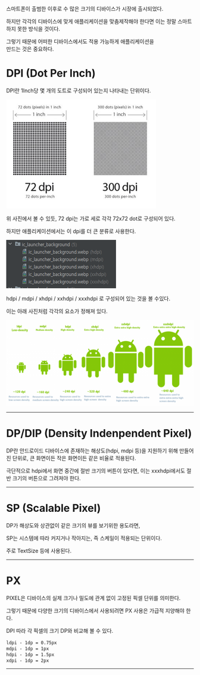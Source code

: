 
스마트폰이 출범한 이후로 수 많은 크기의 디바이스가 시장에 출시되었다.

하지만 각각의 디바이스에 맞게 애플리케이션을 맞춤제작해야 한다면
이는 정말 스마트하지 못한 방식을 것이다.

그렇기 때문에 어떠한 디바이스에서도 적용 가능하게 애플리케이션을</br>
만드는 것은 중요하다.

# DPI (Dot Per Inch)

DPI란 1Inch당 몇 개의 도트로 구성되어 있는지 나타내는 단위이다.

![DPI](https://raw.githubusercontent.com/tlskals/img/main/MobileApplication/DPI.PNG)

위 사진에서 볼 수 있듯, 72 dpi는 가로 세로 각각 72x72 dot로 구성되어 있다.

하지만 애플리케이션에서는 이 dpi를 더 큰 분류로 사용한다.

![AppDPI](https://raw.githubusercontent.com/tlskals/img/main/MobileApplication/AppDPI.PNG)

hdpi / mdpi / xhdpi / xxhdpi / xxxhdpi 로 구성되어 있는 것을 볼 수있다.

이는 아래 사진처럼 각각의 요소가 정해져 있다.

![AndroidDPI](https://raw.githubusercontent.com/tlskals/img/main/MobileApplication/AndroidDPI.PNG)

------------------

# DP/DIP (Density Indenpendent Pixel)

DP란 안드로이드 디바이스에 존재하는 해상도(hdpi, mdpi 등)을 지원하기 위해 만들어진 단위로, 큰 화면이든 작은 화면이든 같은 비율로 적용된다.

극단적으로 hdpi에서 화면 중간에 절반 크기의 버튼이 있다면,
이는 xxxhdpi에서도 절반 크기의 버튼으로 그려져야 한다.

-----------------

# SP (Scalable Pixel)

DP가 해상도와 상관없이 같은 크기의 뷰를 보기위한 용도라면,

SP는 시스템에 따라 커지거나 작아지는, 즉 스케일이 적용되는 단위이다.

주로 TextSize 등에 사용된다.

--------------------

# PX

PIXEL은 디바이스의 실제 크기나 밀도에 관계 없이 고정된 픽셀 단위를 의미한다.

그렇기 때문에 다양한 크기의 디바이스에서 사용되려면 PX 사용은 가급적 지양해야 한다.

DPI 따라 각 픽셀의 크기 DP와 비교해 볼 수 있다.

```
ldpi - 1dp = 0.75px
mdpi - 1dp = 1px
hdpi - 1dp = 1.5px
xdpi - 1dp = 2px
```

-------------------




